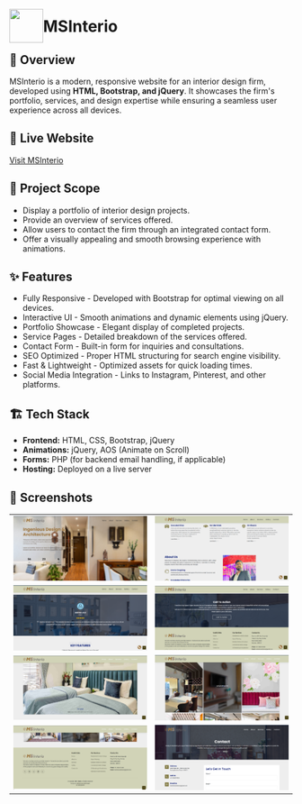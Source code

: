 <img align="left" style="margin-top:25px" width="60" height="60" src="assets/img/logo1.png">

# MSInterio

<h2>📌 Overview</h2>
<p>MSInterio is a modern, responsive website for an interior design firm, developed using <strong>HTML, Bootstrap, and jQuery</strong>. It showcases the firm's portfolio, services, and design expertise while ensuring a seamless user experience across all devices.</p>

<h2>🌟 Live Website</h2>
<p><a href="https://msinterio.co">Visit MSInterio</a> </p>

<h2>🎯 Project Scope</h2>
<ul>
    <li>Display a portfolio of interior design projects.</li>
    <li>Provide an overview of services offered.</li>
    <li>Allow users to contact the firm through an integrated contact form.</li>
    <li>Offer a visually appealing and smooth browsing experience with animations.</li>
</ul>

<h2>✨ Features</h2>
<ul>
    <li>Fully Responsive - Developed with Bootstrap for optimal viewing on all devices.</li>
    <li>Interactive UI - Smooth animations and dynamic elements using jQuery.</li>
    <li>Portfolio Showcase - Elegant display of completed projects.</li>
    <li>Service Pages - Detailed breakdown of the services offered.</li>
    <li>Contact Form - Built-in form for inquiries and consultations.</li>
    <li>SEO Optimized - Proper HTML structuring for search engine visibility.</li>
    <li>Fast & Lightweight - Optimized assets for quick loading times.</li>
    <li>Social Media Integration - Links to Instagram, Pinterest, and other platforms.</li>
</ul>

<h2>🏗️ Tech Stack</h2>
<ul>
    <li><strong>Frontend:</strong> HTML, CSS, Bootstrap, jQuery</li>
    <li><strong>Animations:</strong> jQuery, AOS (Animate on Scroll)</li>
    <li><strong>Forms:</strong> PHP (for backend email handling, if applicable)</li>
    <li><strong>Hosting:</strong> Deployed on a live server</li>
</ul>

<h2>📸 Screenshots</h2>

<table>
    <tr>
        <td><img src="assets/img/Ss/1.png" width="100%"></td>
        <td><img src="assets/img/Ss/2.png"></td>
    </tr>
    <tr>
        <td><img src="assets/img/Ss/3.png"></td>
         <td><img src="assets/img/Ss/4.png"></td>
    </tr>
    <tr>
        <td><img src="assets/img/Ss/5.png"></td>
         <td><img src="assets/img/Ss/6.png"></td>
    </tr>    
    <tr>
        <td><img src="assets/img/Ss/7.png"></td>
         <td><img src="assets/img/Ss/8.png"></td>
    </tr>
</table>
